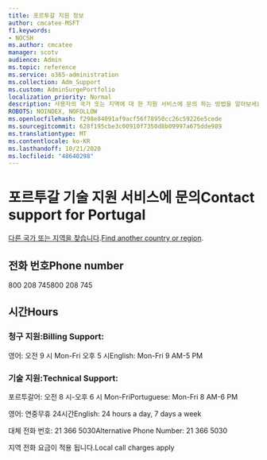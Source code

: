 ```yaml
---
title: 포르투갈 지원 정보
author: cmcatee-MSFT
f1.keywords:
- NOCSH
ms.author: cmcatee
manager: scotv
audience: Admin
ms.topic: reference
ms.service: o365-administration
ms.collection: Adm_Support
ms.custom: AdminSurgePortfolio
localization_priority: Normal
description: 사용자의 국가 또는 지역에 대 한 지원 서비스에 문의 하는 방법을 알아보세요.
ROBOTS: NOINDEX, NOFOLLOW
ms.openlocfilehash: f298e84091af9acf56f78950cc26c59226e5cede
ms.sourcegitcommit: 628f195cbe3c00910f7350d8b09997a675dde989
ms.translationtype: MT
ms.contentlocale: ko-KR
ms.lasthandoff: 10/21/2020
ms.locfileid: "48640298"
---
```

# <a name="contact-support-for-portugal"></a><span data-ttu-id="1f1a8-103">포르투갈 기술 지원 서비스에 문의</span><span class="sxs-lookup"><span data-stu-id="1f1a8-103">Contact support for Portugal</span></span>

<span data-ttu-id="1f1a8-104">[다른 국가 또는 지역을 찾습니다](../contact-support-for-business-products.md).</span><span class="sxs-lookup"><span data-stu-id="1f1a8-104">[Find another country or region](../contact-support-for-business-products.md).</span></span>

## <a name="phone-number"></a><span data-ttu-id="1f1a8-105">전화 번호</span><span class="sxs-lookup"><span data-stu-id="1f1a8-105">Phone number</span></span>
<span data-ttu-id="1f1a8-106">800 208 745</span><span class="sxs-lookup"><span data-stu-id="1f1a8-106">800 208 745</span></span>

## <a name="hours"></a><span data-ttu-id="1f1a8-107">시간</span><span class="sxs-lookup"><span data-stu-id="1f1a8-107">Hours</span></span>
### <a name="billing-support"></a><span data-ttu-id="1f1a8-108">청구 지원:</span><span class="sxs-lookup"><span data-stu-id="1f1a8-108">Billing Support:</span></span>

<span data-ttu-id="1f1a8-109">영어: 오전 9 시 Mon-Fri 오후 5 시</span><span class="sxs-lookup"><span data-stu-id="1f1a8-109">English: Mon-Fri 9 AM-5 PM</span></span>

### <a name="technical-support"></a><span data-ttu-id="1f1a8-110">기술 지원:</span><span class="sxs-lookup"><span data-stu-id="1f1a8-110">Technical Support:</span></span>

<span data-ttu-id="1f1a8-111">포르투갈어: 오전 8 시-오후 6 시 Mon-Fri</span><span class="sxs-lookup"><span data-stu-id="1f1a8-111">Portuguese: Mon-Fri 8 AM-6 PM</span></span>

<span data-ttu-id="1f1a8-112">영어: 연중무휴 24시간</span><span class="sxs-lookup"><span data-stu-id="1f1a8-112">English: 24 hours a day, 7 days a week</span></span>

<span data-ttu-id="1f1a8-113">대체 전화 번호: 21 366 5030</span><span class="sxs-lookup"><span data-stu-id="1f1a8-113">Alternative Phone Number: 21 366 5030</span></span>

<span data-ttu-id="1f1a8-114">지역 전화 요금이 적용 됩니다.</span><span class="sxs-lookup"><span data-stu-id="1f1a8-114">Local call charges apply</span></span>
